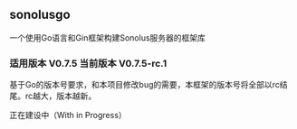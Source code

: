 ## sonolusgo

一个使用Go语言和Gin框架构建Sonolus服务器的框架库

### 适用版本 V0.7.5 当前版本 V0.7.5-rc.1

基于Go的版本号要求，和本项目修改bug的需要，本框架的版本号将全部以rc结尾。rc越大，版本越新。

正在建设中（With in Progress）